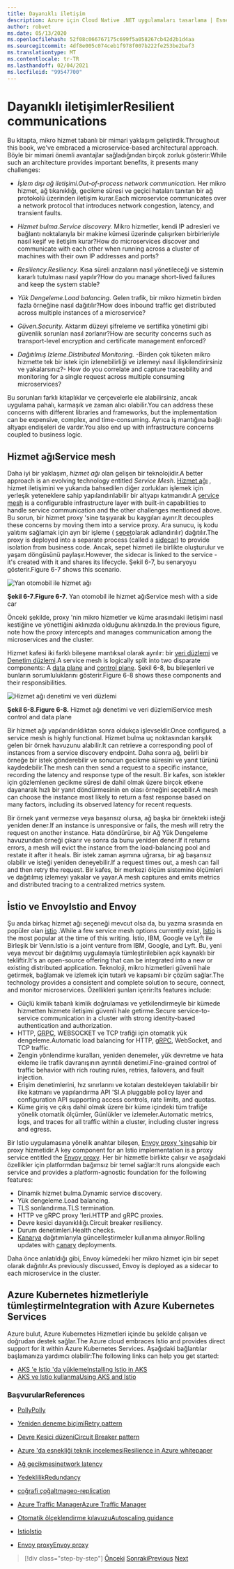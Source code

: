 ```yaml
---
title: Dayanıklı iletişim
description: Azure için Cloud Native .NET uygulamaları tasarlama | Esnek Iletişim
author: robvet
ms.date: 05/13/2020
ms.openlocfilehash: 52f08c066767175c699f5a058267cb42d2b1d4aa
ms.sourcegitcommit: 4df8e005c074ceb1f978f007b222fe253be2baf3
ms.translationtype: MT
ms.contentlocale: tr-TR
ms.lasthandoff: 02/04/2021
ms.locfileid: "99547700"
---
```

# <a name="resilient-communications"></a><span data-ttu-id="187a3-103">Dayanıklı iletişimler</span><span class="sxs-lookup"><span data-stu-id="187a3-103">Resilient communications</span></span>

<span data-ttu-id="187a3-104">Bu kitapta, mikro hizmet tabanlı bir mimari yaklaşım geliştirdik.</span><span class="sxs-lookup"><span data-stu-id="187a3-104">Throughout this book, we've embraced a microservice-based architectural approach.</span></span> <span data-ttu-id="187a3-105">Böyle bir mimari önemli avantajlar sağladığından birçok zorluk gösterir:</span><span class="sxs-lookup"><span data-stu-id="187a3-105">While such an architecture provides important benefits, it presents many challenges:</span></span>

- <span data-ttu-id="187a3-106">*İşlem dışı ağ iletişimi.*</span><span class="sxs-lookup"><span data-stu-id="187a3-106">*Out-of-process network communication.*</span></span> <span data-ttu-id="187a3-107">Her mikro hizmet, ağ tıkanıklığı, gecikme süresi ve geçici hataları tanıtan bir ağ protokolü üzerinden iletişim kurar.</span><span class="sxs-lookup"><span data-stu-id="187a3-107">Each microservice communicates over a network protocol that introduces network congestion, latency, and transient faults.</span></span>

- <span data-ttu-id="187a3-108">*Hizmet bulma.*</span><span class="sxs-lookup"><span data-stu-id="187a3-108">*Service discovery.*</span></span> <span data-ttu-id="187a3-109">Mikro hizmetler, kendi IP adresleri ve bağlantı noktalarıyla bir makine kümesi üzerinde çalışırken birbirleriyle nasıl keşif ve iletişim kurar?</span><span class="sxs-lookup"><span data-stu-id="187a3-109">How do microservices discover and communicate with each other when running across a cluster of machines with their own IP addresses and ports?</span></span>

- <span data-ttu-id="187a3-110">*Resiliency.*</span><span class="sxs-lookup"><span data-stu-id="187a3-110">*Resiliency.*</span></span> <span data-ttu-id="187a3-111">Kısa süreli arızaların nasıl yönetileceği ve sistemin kararlı tutulması nasıl yapılır?</span><span class="sxs-lookup"><span data-stu-id="187a3-111">How do you manage short-lived failures and keep the system stable?</span></span>

- <span data-ttu-id="187a3-112">*Yük Dengeleme.*</span><span class="sxs-lookup"><span data-stu-id="187a3-112">*Load balancing.*</span></span> <span data-ttu-id="187a3-113">Gelen trafik, bir mikro hizmetin birden fazla örneğine nasıl dağıtılır?</span><span class="sxs-lookup"><span data-stu-id="187a3-113">How does inbound traffic get distributed across multiple instances of a microservice?</span></span>

- <span data-ttu-id="187a3-114">*Güven.*</span><span class="sxs-lookup"><span data-stu-id="187a3-114">*Security.*</span></span> <span data-ttu-id="187a3-115">Aktarım düzeyi şifreleme ve sertifika yönetimi gibi güvenlik sorunları nasıl zorlanır?</span><span class="sxs-lookup"><span data-stu-id="187a3-115">How are security concerns such as transport-level encryption and certificate management enforced?</span></span>

- <span data-ttu-id="187a3-116">*Dağıtılmış Izleme.*</span><span class="sxs-lookup"><span data-stu-id="187a3-116">*Distributed Monitoring.*</span></span> <span data-ttu-id="187a3-117">-Birden çok tüketen mikro hizmette tek bir istek için izlenebilirliği ve izlemeyi nasıl ilişkilendirirsiniz ve yakalarsınız?</span><span class="sxs-lookup"><span data-stu-id="187a3-117">- How do you correlate and capture traceability and monitoring for a single request across multiple consuming microservices?</span></span>

<span data-ttu-id="187a3-118">Bu sorunları farklı kitaplıklar ve çerçevelerle ele alabilirsiniz, ancak uygulama pahalı, karmaşık ve zaman alıcı olabilir.</span><span class="sxs-lookup"><span data-stu-id="187a3-118">You can address these concerns with different libraries and frameworks, but the implementation can be expensive, complex, and time-consuming.</span></span> <span data-ttu-id="187a3-119">Ayrıca iş mantığına bağlı altyapı endişeleri de vardır.</span><span class="sxs-lookup"><span data-stu-id="187a3-119">You also end up with infrastructure concerns coupled to business logic.</span></span>

## <a name="service-mesh"></a><span data-ttu-id="187a3-120">Hizmet ağı</span><span class="sxs-lookup"><span data-stu-id="187a3-120">Service mesh</span></span>

<span data-ttu-id="187a3-121">Daha iyi bir yaklaşım, *hizmet ağı* olan gelişen bir teknolojidir.</span><span class="sxs-lookup"><span data-stu-id="187a3-121">A better approach is an evolving technology entitled *Service Mesh*.</span></span> <span data-ttu-id="187a3-122">[Hizmet ağı](https://www.nginx.com/blog/what-is-a-service-mesh/) , hizmet iletişimini ve yukarıda bahsedilen diğer zorlukları işlemek için yerleşik yeteneklere sahip yapılandırılabilir bir altyapı katmanıdır.</span><span class="sxs-lookup"><span data-stu-id="187a3-122">A [service mesh](https://www.nginx.com/blog/what-is-a-service-mesh/) is a configurable infrastructure layer with built-in capabilities to handle service communication and the other challenges mentioned above.</span></span> <span data-ttu-id="187a3-123">Bu sorun, bir hizmet proxy 'sine taşıyarak bu kaygıları ayırır.</span><span class="sxs-lookup"><span data-stu-id="187a3-123">It decouples these concerns by moving them into a service proxy.</span></span> <span data-ttu-id="187a3-124">Ara sunucu, iş kodu yalıtımı sağlamak için ayrı bir işleme ( [sepet](/azure/architecture/patterns/sidecar)olarak adlandırılır) dağıtılır.</span><span class="sxs-lookup"><span data-stu-id="187a3-124">The proxy is deployed into a separate process (called a [sidecar](/azure/architecture/patterns/sidecar)) to provide isolation from business code.</span></span> <span data-ttu-id="187a3-125">Ancak, sepet hizmeti ile birlikte oluşturulur ve yaşam döngüsünü paylaşır.</span><span class="sxs-lookup"><span data-stu-id="187a3-125">However, the sidecar is linked to the service - it's created with it and shares its lifecycle.</span></span> <span data-ttu-id="187a3-126">Şekil 6-7, bu senaryoyu gösterir.</span><span class="sxs-lookup"><span data-stu-id="187a3-126">Figure 6-7 shows this scenario.</span></span>

![Yan otomobil ile hizmet ağı](./media/service-mesh-with-side-car.png)

<span data-ttu-id="187a3-128">**Şekil 6-7**.</span><span class="sxs-lookup"><span data-stu-id="187a3-128">**Figure 6-7**.</span></span> <span data-ttu-id="187a3-129">Yan otomobil ile hizmet ağı</span><span class="sxs-lookup"><span data-stu-id="187a3-129">Service mesh with a side car</span></span>

<span data-ttu-id="187a3-130">Önceki şekilde, proxy 'nin mikro hizmetler ve küme arasındaki iletişimi nasıl kestiğine ve yönettiğini aklınızda olduğunu aklınızda.</span><span class="sxs-lookup"><span data-stu-id="187a3-130">In the previous figure, note how the proxy intercepts and manages communication among the microservices and the cluster.</span></span>

<span data-ttu-id="187a3-131">Hizmet kafesi iki farklı bileşene mantıksal olarak ayrılır: bir [veri düzlemi](https://blog.envoyproxy.io/service-mesh-data-plane-vs-control-plane-2774e720f7fc) ve [Denetim düzlemi](https://blog.envoyproxy.io/service-mesh-data-plane-vs-control-plane-2774e720f7fc).</span><span class="sxs-lookup"><span data-stu-id="187a3-131">A service mesh is logically split into two disparate components: A [data plane](https://blog.envoyproxy.io/service-mesh-data-plane-vs-control-plane-2774e720f7fc) and [control plane](https://blog.envoyproxy.io/service-mesh-data-plane-vs-control-plane-2774e720f7fc).</span></span> <span data-ttu-id="187a3-132">Şekil 6-8, bu bileşenleri ve bunların sorumluluklarını gösterir.</span><span class="sxs-lookup"><span data-stu-id="187a3-132">Figure 6-8 shows these components and their responsibilities.</span></span>

![Hizmet ağı denetimi ve veri düzlemi](./media/istio-control-and-data-plane.png)

<span data-ttu-id="187a3-134">**Şekil 6-8.**</span><span class="sxs-lookup"><span data-stu-id="187a3-134">**Figure 6-8.**</span></span> <span data-ttu-id="187a3-135">Hizmet ağı denetimi ve veri düzlemi</span><span class="sxs-lookup"><span data-stu-id="187a3-135">Service mesh control and data plane</span></span>

<span data-ttu-id="187a3-136">Bir hizmet ağı yapılandırıldıktan sonra oldukça işlevseldir.</span><span class="sxs-lookup"><span data-stu-id="187a3-136">Once configured, a service mesh is highly functional.</span></span> <span data-ttu-id="187a3-137">Hizmet bulma uç noktasından karşılık gelen bir örnek havuzunu alabilir.</span><span class="sxs-lookup"><span data-stu-id="187a3-137">It can retrieve a corresponding pool of instances from a service discovery endpoint.</span></span> <span data-ttu-id="187a3-138">Daha sonra ağ, belirli bir örneğe bir istek gönderebilir ve sonucun gecikme süresini ve yanıt türünü kaydedebilir.</span><span class="sxs-lookup"><span data-stu-id="187a3-138">The mesh can then send a request to a specific instance, recording the latency and response type of the result.</span></span> <span data-ttu-id="187a3-139">Bir kafes, son istekler için gözlemlenen gecikme süresi de dahil olmak üzere birçok etkene dayanarak hızlı bir yanıt döndürmesinin en olası örneğini seçebilir.</span><span class="sxs-lookup"><span data-stu-id="187a3-139">A mesh can choose the instance most likely to return a fast response based on many factors, including its observed latency for recent requests.</span></span>

<span data-ttu-id="187a3-140">Bir örnek yanıt vermezse veya başarısız olursa, ağ başka bir örnekteki isteği yeniden dener.</span><span class="sxs-lookup"><span data-stu-id="187a3-140">If an instance is unresponsive or fails, the mesh will retry the request on another instance.</span></span> <span data-ttu-id="187a3-141">Hata döndürürse, bir Ağ Yük Dengeleme havuzundan örneği çıkarır ve sonra da bunu yeniden dener.</span><span class="sxs-lookup"><span data-stu-id="187a3-141">If it returns errors, a mesh will evict the instance from the load-balancing pool and restate it after it heals.</span></span> <span data-ttu-id="187a3-142">Bir istek zaman aşımına uğrarsa, bir ağ başarısız olabilir ve isteği yeniden deneyebilir.</span><span class="sxs-lookup"><span data-stu-id="187a3-142">If a request times out, a mesh can fail and then retry the request.</span></span> <span data-ttu-id="187a3-143">Bir kafes, bir merkezi ölçüm sistemine ölçümleri ve dağıtılmış izlemeyi yakalar ve yayar.</span><span class="sxs-lookup"><span data-stu-id="187a3-143">A mesh captures and emits metrics and distributed tracing to a centralized metrics system.</span></span>

## <a name="istio-and-envoy"></a><span data-ttu-id="187a3-144">İstio ve Envoy</span><span class="sxs-lookup"><span data-stu-id="187a3-144">Istio and Envoy</span></span>

<span data-ttu-id="187a3-145">Şu anda birkaç hizmet ağı seçeneği mevcut olsa da, bu yazma sırasında en popüler olan [istio](https://istio.io/docs/concepts/what-is-istio/) .</span><span class="sxs-lookup"><span data-stu-id="187a3-145">While a few service mesh options currently exist, [Istio](https://istio.io/docs/concepts/what-is-istio/) is the most popular at the time of this writing.</span></span> <span data-ttu-id="187a3-146">İstio, IBM, Google ve Lyft ile Birleşik bir Venn.</span><span class="sxs-lookup"><span data-stu-id="187a3-146">Istio is a joint venture from IBM, Google, and Lyft.</span></span> <span data-ttu-id="187a3-147">Bu, yeni veya mevcut bir dağıtılmış uygulamayla tümleştirilebilen açık kaynaklı bir tekliftir.</span><span class="sxs-lookup"><span data-stu-id="187a3-147">It's an open-source offering that can be integrated into a new or existing distributed application.</span></span> <span data-ttu-id="187a3-148">Teknoloji, mikro hizmetleri güvenli hale getirmek, bağlamak ve izlemek için tutarlı ve kapsamlı bir çözüm sağlar.</span><span class="sxs-lookup"><span data-stu-id="187a3-148">The technology provides a consistent and complete solution to secure, connect, and monitor microservices.</span></span> <span data-ttu-id="187a3-149">Özellikleri şunları içerir:</span><span class="sxs-lookup"><span data-stu-id="187a3-149">Its features include:</span></span>

- <span data-ttu-id="187a3-150">Güçlü kimlik tabanlı kimlik doğrulaması ve yetkilendirmeyle bir kümede hizmetten hizmete iletişimi güvenli hale getirme.</span><span class="sxs-lookup"><span data-stu-id="187a3-150">Secure service-to-service communication in a cluster with strong identity-based authentication and authorization.</span></span>
- <span data-ttu-id="187a3-151">HTTP, [GRPC](https://grpc.io/), WEBSOCKET ve TCP trafiği için otomatik yük dengeleme.</span><span class="sxs-lookup"><span data-stu-id="187a3-151">Automatic load balancing for HTTP, [gRPC](https://grpc.io/), WebSocket, and TCP traffic.</span></span>
- <span data-ttu-id="187a3-152">Zengin yönlendirme kuralları, yeniden denemeler, yük devretme ve hata ekleme ile trafik davranışının ayrıntılı denetimi.</span><span class="sxs-lookup"><span data-stu-id="187a3-152">Fine-grained control of traffic behavior with rich routing rules, retries, failovers, and fault injection.</span></span>
- <span data-ttu-id="187a3-153">Erişim denetimlerini, hız sınırlarını ve kotaları destekleyen takılabilir bir ilke katmanı ve yapılandırma API 'SI.</span><span class="sxs-lookup"><span data-stu-id="187a3-153">A pluggable policy layer and configuration API supporting access controls, rate limits, and quotas.</span></span>
- <span data-ttu-id="187a3-154">Küme giriş ve çıkış dahil olmak üzere bir küme içindeki tüm trafiğe yönelik otomatik ölçümler, Günlükler ve izlemeler.</span><span class="sxs-lookup"><span data-stu-id="187a3-154">Automatic metrics, logs, and traces for all traffic within a cluster, including cluster ingress and egress.</span></span>

<span data-ttu-id="187a3-155">Bir Istio uygulamasına yönelik anahtar bileşen, [Envoy proxy 'sine](https://www.envoyproxy.io/docs/envoy/latest/intro/what_is_envoy)sahip bir proxy hizmetidir.</span><span class="sxs-lookup"><span data-stu-id="187a3-155">A key component for an Istio implementation is a proxy service entitled the [Envoy proxy](https://www.envoyproxy.io/docs/envoy/latest/intro/what_is_envoy).</span></span> <span data-ttu-id="187a3-156">Her bir hizmetle birlikte çalışır ve aşağıdaki özellikler için platformdan bağımsız bir temel sağlar:</span><span class="sxs-lookup"><span data-stu-id="187a3-156">It runs alongside each service and provides a platform-agnostic foundation for the following features:</span></span>

- <span data-ttu-id="187a3-157">Dinamik hizmet bulma.</span><span class="sxs-lookup"><span data-stu-id="187a3-157">Dynamic service discovery.</span></span>
- <span data-ttu-id="187a3-158">Yük dengeleme.</span><span class="sxs-lookup"><span data-stu-id="187a3-158">Load balancing.</span></span>
- <span data-ttu-id="187a3-159">TLS sonlandırma.</span><span class="sxs-lookup"><span data-stu-id="187a3-159">TLS termination.</span></span>
- <span data-ttu-id="187a3-160">HTTP ve gRPC proxy 'leri.</span><span class="sxs-lookup"><span data-stu-id="187a3-160">HTTP and gRPC proxies.</span></span>
- <span data-ttu-id="187a3-161">Devre kesici dayanıklılığı.</span><span class="sxs-lookup"><span data-stu-id="187a3-161">Circuit breaker resiliency.</span></span>
- <span data-ttu-id="187a3-162">Durum denetimleri.</span><span class="sxs-lookup"><span data-stu-id="187a3-162">Health checks.</span></span>
- <span data-ttu-id="187a3-163">[Kanarya](https://martinfowler.com/bliki/CanaryRelease.html) dağıtımlarıyla güncelleştirmeler kullanıma alınıyor.</span><span class="sxs-lookup"><span data-stu-id="187a3-163">Rolling updates with [canary](https://martinfowler.com/bliki/CanaryRelease.html) deployments.</span></span>

<span data-ttu-id="187a3-164">Daha önce anlatıldığı gibi, Envoy kümedeki her mikro hizmet için bir sepet olarak dağıtılır.</span><span class="sxs-lookup"><span data-stu-id="187a3-164">As previously discussed, Envoy is deployed as a sidecar to each microservice in the cluster.</span></span>

## <a name="integration-with-azure-kubernetes-services"></a><span data-ttu-id="187a3-165">Azure Kubernetes hizmetleriyle tümleştirme</span><span class="sxs-lookup"><span data-stu-id="187a3-165">Integration with Azure Kubernetes Services</span></span>

<span data-ttu-id="187a3-166">Azure bulut, Azure Kubernetes Hizmetleri içinde bu şekilde çalışan ve doğrudan destek sağlar.</span><span class="sxs-lookup"><span data-stu-id="187a3-166">The Azure cloud embraces Istio and provides direct support for it within Azure Kubernetes Services.</span></span> <span data-ttu-id="187a3-167">Aşağıdaki bağlantılar başlamanıza yardımcı olabilir:</span><span class="sxs-lookup"><span data-stu-id="187a3-167">The following links can help you get started:</span></span>

- [<span data-ttu-id="187a3-168">AKS 'e Istio 'da yükleme</span><span class="sxs-lookup"><span data-stu-id="187a3-168">Installing Istio in AKS</span></span>](/azure/aks/istio-install)
- [<span data-ttu-id="187a3-169">AKS ve Istio kullanma</span><span class="sxs-lookup"><span data-stu-id="187a3-169">Using AKS and Istio</span></span>](/azure/aks/istio-scenario-routing)

### <a name="references"></a><span data-ttu-id="187a3-170">Başvurular</span><span class="sxs-lookup"><span data-stu-id="187a3-170">References</span></span>

- [<span data-ttu-id="187a3-171">Polly</span><span class="sxs-lookup"><span data-stu-id="187a3-171">Polly</span></span>](https://dotnetfoundation.org/projects/polly)

- [<span data-ttu-id="187a3-172">Yeniden deneme biçimi</span><span class="sxs-lookup"><span data-stu-id="187a3-172">Retry pattern</span></span>](/azure/architecture/patterns/retry)

- [<span data-ttu-id="187a3-173">Devre Kesici düzeni</span><span class="sxs-lookup"><span data-stu-id="187a3-173">Circuit Breaker pattern</span></span>](/azure/architecture/patterns/circuit-breaker)

- [<span data-ttu-id="187a3-174">Azure 'da esnekliği teknik incelemesi</span><span class="sxs-lookup"><span data-stu-id="187a3-174">Resilience in Azure whitepaper</span></span>](https://azure.microsoft.com/mediahandler/files/resourcefiles/resilience-in-azure-whitepaper/Resilience%20in%20Azure.pdf)

- [<span data-ttu-id="187a3-175">Ağ gecikmesi</span><span class="sxs-lookup"><span data-stu-id="187a3-175">network latency</span></span>](https://www.techopedia.com/definition/8553/network-latency)

- [<span data-ttu-id="187a3-176">Yedeklilik</span><span class="sxs-lookup"><span data-stu-id="187a3-176">Redundancy</span></span>](/azure/architecture/guide/design-principles/redundancy)

- [<span data-ttu-id="187a3-177">coğrafi çoğaltma</span><span class="sxs-lookup"><span data-stu-id="187a3-177">geo-replication</span></span>](/azure/sql-database/sql-database-active-geo-replication)

- [<span data-ttu-id="187a3-178">Azure Traffic Manager</span><span class="sxs-lookup"><span data-stu-id="187a3-178">Azure Traffic Manager</span></span>](/azure/traffic-manager/traffic-manager-overview)

- [<span data-ttu-id="187a3-179">Otomatik ölçeklendirme kılavuzu</span><span class="sxs-lookup"><span data-stu-id="187a3-179">Autoscaling guidance</span></span>](/azure/architecture/best-practices/auto-scaling)

- [<span data-ttu-id="187a3-180">Istio</span><span class="sxs-lookup"><span data-stu-id="187a3-180">Istio</span></span>](https://istio.io/docs/concepts/what-is-istio/)

- [<span data-ttu-id="187a3-181">Envoy proxy</span><span class="sxs-lookup"><span data-stu-id="187a3-181">Envoy proxy</span></span>](https://www.envoyproxy.io/docs/envoy/latest/intro/what_is_envoy)

>[!div class="step-by-step"]
><span data-ttu-id="187a3-182">[Önceki](infrastructure-resiliency-azure.md) 
> [Sonraki](monitoring-health.md)</span><span class="sxs-lookup"><span data-stu-id="187a3-182">[Previous](infrastructure-resiliency-azure.md)
[Next](monitoring-health.md)</span></span>
